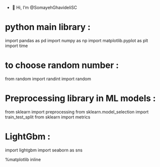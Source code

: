 - 👋 Hi, I’m @SomayehGhavideliSC
# python main library : 
import pandas as pd
import numpy as np
import matplotlib.pyplot as plt
import time

# to choose random number : 
from random import randint
import random

# Preprocessing library in ML models : 
from sklearn import preprocessing
from sklearn.model_selection import train_test_split
from sklearn import metrics

# LightGbm : 
import lightgbm
import seaborn as sns

%matplotlib inline
